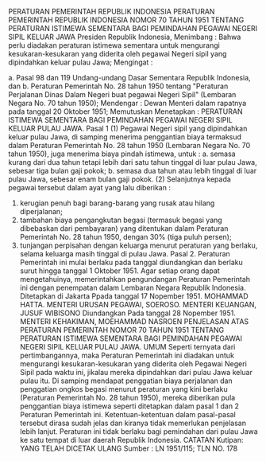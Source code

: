  PERATURAN PEMERINTAH REPUBLIK INDONESIA PERATURAN PEMERINTAH REPUBLIK INDONESIA NOMOR 70 TAHUN 1951 TENTANG PERATURAN ISTIMEWA SEMENTARA BAGI PEMINDAHAN PEGAWAI NEGERI SIPIL KELUAR JAWA Presiden Republik Indonesia,
Menimbang :
 Bahwa perlu diadakan peraturan istimewa sementara untuk mengurangi kesukaran-kesukaran yang diderita oleh pegawai Negeri sipil yang dipindahkan keluar pulau Jawa;
Mengingat :

a. Pasal 98 dan 119 Undang-undang Dasar Sementara Republik Indonesia, dan b. Peraturan Pemerintah No. 28 tahun 1950 tentang "Peraturan Perjalanan Dinas Dalam Negeri buat pegawai Negeri Sipil" (Lembaran Negara No. 70 tahun 1950); Mendengar : Dewan Menteri dalam rapatnya pada tanggal 20 Oktober 1951; Memutuskan Menetapkan : PERATURAN ISTIMEWA SEMENTARA BAGI PEMINDAHAN PEGAWAI NEGERI SIPIL KELUAR PULAU JAWA. Pasal 1 (1) Pegawai Negeri sipil yang dipindahkan keluar pulau Jawa, di samping menerima penggantian biaya termaksud dalam Peraturan Pemerintah No. 28 tahun 1950 (Lembaran Negara No. 70 tahun 1950), juga menerima biaya pindah istimewa, untuk :
a. semasa kurang dari dua tahun tetapi lebih dari satu tahun tinggal di luar pulau Jawa, sebesar tiga bulan gaji pokok;
b. semasa dua tahun atau lebih tinggal di luar pulau Jawa, sebesar enam bulan gaji pokok.
(2) Selanjutnya kepada pegawai tersebut dalam ayat yang lalu diberikan :
1. kerugian penuh bagi barang-barang yang rusak atau hilang diperjalanan;
2. tambahan biaya pengangkutan begasi (termasuk begasi yang dibebaskan dari pembayaran) yang ditentukan dalam Peraturan Pemerintah No. 28 tahun 1950, dengan 30% (tiga puluh persen);
3. tunjangan perpisahan dengan keluarga menurut peraturan yang berlaku, selama keluarga masih tinggal di pulau Jawa. Pasal 2. Peraturan Pemerintah ini mulai berlaku pada tanggal diundangkan dan berlaku surut hingga tanggal 1 Oktober 1951. Agar setiap orang dapat mengetahuinya, memerintahkan pengundangan Peraturan Pemerintah ini dengan penempatan dalam Lembaran Negara Republik Indonesia. Ditetapkan di Jakarta Ppada tanggal 17 Nopember 1951. MOHAMMAD HATTA. MENTERI URUSAN PEGAWAI, SOEROSO. MENTERI KEUANGAN, JUSUF WIBISONO Diundangkan Pada tanggal 28 Nopember 1951. MENTERI KEHAKIMAN, MOEHAMMAD NASROEN PENJELASAN ATAS PERATURAN PEMERINTAH NOMOR 70 TAHUN 1951 TENTANG PERATURAN ISTIMEWA SEMENTARA BAGI PEMINDAHAN PEGAWAI NEGERI SIPIL KELUAR PULAU JAWA. UMUM Seperti ternyata dari pertimbangannya, maka Peraturan Pemerintah ini diadakan untuk mengurangi kesukaran-kesukaran yang diderita oleh Pegawai Negeri Sipil pada waktu ini, jikalau mereka dipindahkan dari pulau Jawa keluar pulau itu. Di samping mendapat penggatian biaya perjalanan dan penggatian ongkos begasi menurut peraturan yang kini berlaku (Peraturan Pemerintah No. 28 tahun 1950), mereka diberikan pula penggantian biaya istimewa seperti ditetapkan dalam pasal 1 dan 2 Peraturan Pemerintah ini. Ketentuan-ketentuan dalam pasal-pasal tersebut dirasa sudah jelas dan kiranya tidak memerlukan penjelasan lebih lanjut. Peraturan ini tidak berlaku bagi pemindahan dari pulau Jawa ke satu tempat di luar daerah Republik Indonesia. CATATAN Kutipan: YANG TELAH DICETAK ULANG Sumber : LN 1951/115; TLN NO. 178